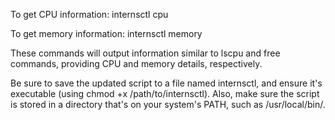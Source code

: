 To get CPU information:
internsctl cpu


To get memory information:
internsctl memory

These commands will output information similar to lscpu and free commands, providing CPU and memory details, respectively.

Be sure to save the updated script to a file named internsctl, and ensure it's executable (using chmod +x /path/to/internsctl). 
Also, make sure the script is stored in a directory that's on your system's PATH, such as /usr/local/bin/.